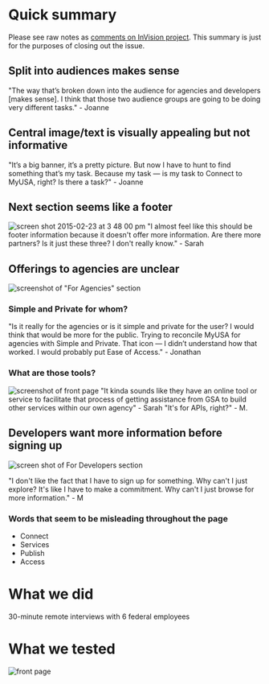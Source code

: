 # Quick summary
Please see raw notes as [comments on InVision project](https://projects.invisionapp.com/d/main#/console/2318574/62062701/comments). This summary is just for the purposes of closing out the issue. 

## Split into audiences makes sense
"The way that’s broken down into the audience for agencies and developers [makes sense]. I think that those two audience groups are going to be doing very different tasks." - Joanne

## Central image/text is visually appealing but not informative
"It’s a big banner, it’s a pretty picture. But now I have to hunt to find something that’s my task. Because my task — is my task to Connect to MyUSA, right? Is there a task?" - Joanne

## Next section seems like a footer
![screen shot 2015-02-23 at 3 48 00 pm](https://cloud.githubusercontent.com/assets/10067318/6340392/a6d4af4c-bb73-11e4-8c61-0c2acd5d0fd2.png)
"I almost feel like this should be footer information because it doesn't offer more information. Are there more partners? Is it just these three? I don't really know." - Sarah

## Offerings to agencies are unclear
![screenshot of "For Agencies" section](https://cloud.githubusercontent.com/assets/10067318/6340625/fd77e222-bb75-11e4-8043-e63a9a1b6eda.png)

### Simple and Private for whom?
"Is it really for the agencies or is it simple and private for the user? I would think that would be more for the public. Trying to reconcile MyUSA for agencies with Simple and Private. That icon — I didn’t understand how that worked. I would probably put Ease of Access." - Jonathan

### What are those tools? 
![screenshot of front page](https://cloud.githubusercontent.com/assets/10067318/6340508/be611640-bb74-11e4-8f84-f7624dc0f707.png)
"It kinda sounds like they have an online tool or service to facilitate that process of getting assistance from GSA to build other services within our own agency" - Sarah 
"It's for APIs, right?" - M.

## Developers want more information before signing up

![screen shot of For Developers section](https://cloud.githubusercontent.com/assets/10067318/6340583/68df8214-bb75-11e4-8005-888b67cc7f85.png)

"I don't like the fact that I have to sign up for something. Why can't I just explore? It's like I have to make a commitment. Why can't I just browse for more information." - M

### Words that seem to be misleading throughout the page
* Connect
* Services
* Publish
* Access

# What we did
30-minute remote interviews with 6 federal employees

# What we tested
![front page](https://cloud.githubusercontent.com/assets/10067318/6340677/95c5de62-bb76-11e4-8118-aa77361629b9.png)
